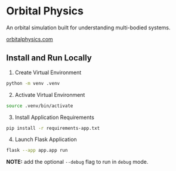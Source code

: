 # Orbital Physics
An orbital simulation built for understanding multi-bodied systems.

[orbitalphysics.com](https://orbitalphysics.com)

## Install and Run Locally
1. Create Virtual Environment
```bash
python -m venv .venv
```
2. Activate Virtual Environment
```bash
source .venv/bin/activate
```
3. Install Application Requirements
```bash
pip install -r requirements-app.txt
```
4. Launch Flask Application
```bash
flask --app app.app run
```
**NOTE:** add the optional `--debug` flag to run in `debug` mode.
